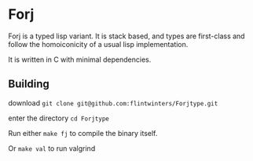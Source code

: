 # Forj

Forj is a typed lisp variant.  It is stack based, and types are first-class and follow the homoiconicity of a usual lisp implementation.

It is written in C with minimal dependencies.

## Building

download `git clone git@github.com:flintwinters/Forjtype.git`

enter the directory `cd Forjtype`

Run either `make fj` to compile the binary itself.

Or `make val` to run valgrind
